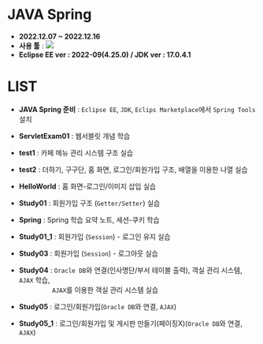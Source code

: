 # JAVA Spring
- __2022.12.07 ~ 2022.12.16__
- __사용 툴__ : <img src="https://img.shields.io/badge/Eclipse EE-2C2255?style=flat&logo=Eclipse IDE&logoColor=white"/>
- __Eclipse EE ver : 2022-09(4.25.0) / JDK ver : 17.0.4.1__

# LIST
- __JAVA Spring 준비__ : `Eclipse EE`, `JDK`, `Eclips Marketplace`에서 `Spring Tools` 설치

- __ServletExam01__ : 웹서블릿 개념 학습

- __test1__ : 카페 메뉴 관리 시스템 구조 실습

- __test2__ : 더하기, 구구단, 홈 화면, 로그인/회원가입 구조, 배열을 이용한 나열 실습

- __HelloWorld__ : 홈 화면-로그인/이미지 삽입 실습

- __Study01__ : 회원가입 구조 (`Getter/Setter`) 실습

- __Spring__ : Spring 학습 요약 노트, 세션-쿠키 학습

- __Study01_1__ : 회원가입 (`Session`) - 로그인 유지 실습

- __Study03__ : 회원가입 (`Session`) - 로그아웃 실습

- __Study04__ : `Oracle DB`와 연결(인사명단/부서 테이블 출력), 객실 관리 시스템, `AJAX` 학습, 
                <br/>&nbsp;&nbsp;&nbsp;&nbsp;&nbsp;&nbsp;&nbsp;&nbsp;&nbsp;&nbsp;&nbsp;&nbsp;&nbsp;&nbsp;&nbsp;&nbsp;
                `AJAX`를 이용한 객실 관리 시스템 실습

- __Study05__ : 로그인/회원가입(`Oracle DB`와 연결, `AJAX`)

- __Study05_1__ : 로그인/회원가입 및 게시판 만들기(페이징X)(`Oracle DB`와 연결, `AJAX`)